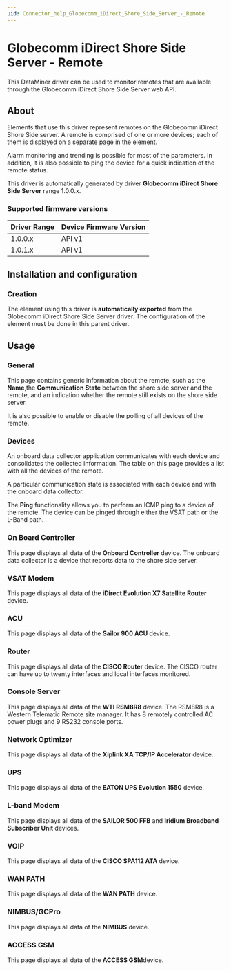 ```yaml
---
uid: Connector_help_Globecomm_iDirect_Shore_Side_Server_-_Remote
---
```


# Globecomm iDirect Shore Side Server - Remote

This DataMiner driver can be used to monitor remotes that are available through the Globecomm iDirect Shore Side Server web API.

## About

Elements that use this driver represent remotes on the Globecomm iDirect Shore Side server. A remote is comprised of one or more devices; each of them is displayed on a separate page in the element.

Alarm monitoring and trending is possible for most of the parameters. In addition, it is also possible to ping the device for a quick indication of the remote status.

This driver is automatically generated by driver **Globecomm iDirect Shore Side Server** range 1.0.0.x.

### Supported firmware versions

| **Driver Range** | **Device Firmware Version** |
|------------------|-----------------------------|
| 1.0.0.x          | API v1                      |
| 1.0.1.x          | API v1                      |

## Installation and configuration

### Creation

The element using this driver is **automatically exported** from the Globecomm iDirect Shore Side Server driver. The configuration of the element must be done in this parent driver.

## Usage

### General

This page contains generic information about the remote, such as the **Name**,the **Communication State** between the shore side server and the remote, and an indication whether the remote still exists on the shore side server.

It is also possible to enable or disable the polling of all devices of the remote.

### Devices

An onboard data collector application communicates with each device and consolidates the collected information. The table on this page provides a list with all the devices of the remote.

A particular communication state is associated with each device and with the onboard data collector.

The **Ping** functionality allows you to perform an ICMP ping to a device of the remote. The device can be pinged through either the VSAT path or the L-Band path.

### On Board Controller

This page displays all data of the **Onboard Controller** device. The onboard data collector is a device that reports data to the shore side server.

### VSAT Modem

This page displays all data of the **iDirect Evolution X7 Satellite Router** device.

### ACU

This page displays all data of the **Sailor 900 ACU** device.

### Router

This page displays all data of the **CISCO Router** device. The CISCO router can have up to twenty interfaces and local interfaces monitored.

### Console Server

This page displays all data of the **WTI RSM8R8** device. The RSM8R8 is a Western Telematic Remote site manager. It has 8 remotely controlled AC power plugs and 9 RS232 console ports.

### Network Optimizer

This page displays all data of the **Xiplink XA TCP/IP Accelerator** device.

### UPS

This page displays all data of the **EATON UPS Evolution 1550** device.

### L-band Modem

This page displays all data of the **SAILOR 500 FFB** and **Iridium Broadband Subscriber Unit** devices.

### VOIP

This page displays all data of the **CISCO SPA112 ATA** device.

### WAN PATH

This page displays all data of the **WAN PATH** device.

### NIMBUS/GCPro

This page displays all data of the **NIMBUS** device.

### ACCESS GSM

This page displays all data of the **ACCESS GSM**device.
